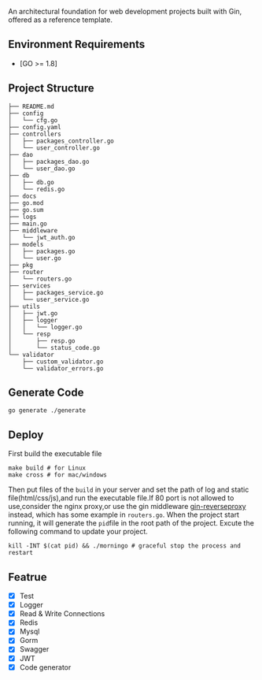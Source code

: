 An architectural foundation for web development projects built with Gin, offered as a reference template.

## Environment Requirements 

- [GO >= 1.8]

## Project Structure
```
├── README.md
├── config
│   └── cfg.go
├── config.yaml
├── controllers
│   ├── packages_controller.go
│   └── user_controller.go
├── dao
│   ├── packages_dao.go
│   └── user_dao.go
├── db
│   ├── db.go
│   └── redis.go
├── docs
├── go.mod
├── go.sum
├── logs
├── main.go
├── middleware
│   └── jwt_auth.go
├── models
│   ├── packages.go
│   └── user.go
├── pkg
├── router
│   └── routers.go
├── services
│   ├── packages_service.go
│   └── user_service.go
├── utils
│   ├── jwt.go
│   ├── logger
│   │   └── logger.go
│   └── resp
│       ├── resp.go
│       └── status_code.go
└── validator
    ├── custom_validator.go
    └── validator_errors.go
```

## Generate Code
```
go generate ./generate
```

## Deploy

First build the executable file
```
make build # for Linux
make cross # for mac/windows
```
Then put files of the ```build``` in your server and set the path of log and static file(html/css/js),and run the executable file.If 80 port is not allowed to use,consider the nginx proxy,or use the gin middleware [gin-reverseproxy](https://github.com/chenhg5/gin-reverseproxy) instead, which has some example in ```routers.go```. When the project start running, it will generate the ```pid```file in the root path of the project. Excute the following command to update your project. 
```
kill -INT $(cat pid) && ./morningo # graceful stop the process and restart
```

## Featrue

- [X] Test
- [X] Logger
- [X] Read & Write Connections
- [X] Redis 
- [X] Mysql 
- [X] Gorm 
- [X] Swagger
- [X] JWT
- [X] Code generator
